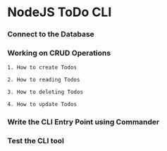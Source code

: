 # NodeJS ToDo CLI 

### Connect to the Database

### Working on CRUD Operations
`1. How to create Todos`

`2. How to reading Todos`

`3. How to deleting Todos`

`4. How to update Todos`

### Write the CLI Entry Point using Commander

### Test the CLI tool